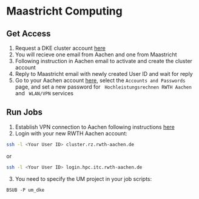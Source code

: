 # Maastricht Computing

## Get Access

1. Request a DKE cluster account [here](https://fse.maastrichtuniversity.nl/lo-fse/site/requests/request-dke-cluster-access/)
2. You will recieve one email from Aachen and one from Maastricht
3. Following instruction in Aachen email to activate and create the cluster account
4. Reply to Maastricht email with newly created User ID and wait for reply
5. Go to your Aachen account [here](https://www.rwth-aachen.de/selfservice), select the `Accounts and Passwords` page, and set a new password for `	Hochleistungsrechnen RWTH Aachen` and `	WLAN/VPN` services

## Run Jobs

1. Establish VPN connection to Aachen following instructions [here](https://doc.itc.rwth-aachen.de/pages/viewpage.action?pageId=3475772)
2. Login with your new RWTH Aachen account: 

```bash
ssh -l <Your User ID> cluster.rz.rwth-aachen.de
```

or 

```bash
ssh -l <Your User ID> login.hpc.itc.rwth-aachen.de
```

3. You need to specify the UM project in your job scripts:

```{bash}
BSUB -P um_dke
```
